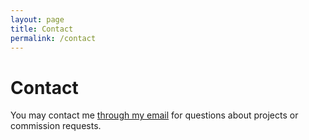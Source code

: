 ```yaml
---
layout: page
title: Contact
permalink: /contact
---
```


# Contact

You may contact me [through my email](mailto:yettobecreatedemail.com) for questions about projects or commission requests.

